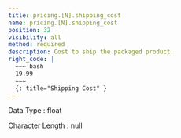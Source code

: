 ```yaml
---
title: pricing.[N].shipping_cost
name: pricing.[N].shipping_cost
position: 32
visibility: all
method: required
description: Cost to ship the packaged product.
right_code: |
  ~~~ bash
  19.99
  ~~~
  {: title="Shipping Cost" }
---
```


Data Type
: float

Character Length
: null

